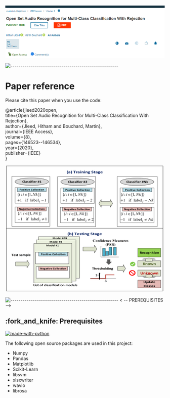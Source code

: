 

![Test Image 1](https://github.com/hjleed/Open-Set-Audio-Recognition-for-Multi-class-Classification-with-Rejection/blob/master/Writing/img/image.png?raw=true?raw=true)

![-----------------------------------------------------](https://raw.githubusercontent.com/andreasbm/readme/master/assets/lines/rainbow.png)
# Paper reference
Please cite this paper when you use the code:

@article{jleed2020open,<br>
  title={Open Set Audio Recognition for Multi-Class Classification With Rejection},<br>
  author={Jleed, Hitham and Bouchard, Martin},<br>
  journal={IEEE Access},<br>
  volume={8},<br>
  pages={146523--146534},<br>
  year={2020},<br>
  publisher={IEEE}<br>
}<br>

<p align="center"> 
  <img src="https://github.com/hjleed/Open-Set-Audio-Recognition-for-Multi-class-Classification-with-Rejection/blob/master/Writing/img/architecture.png" alt="Diagram" width="500px" height="400px">
</p>

![-----------------------------------------------------](https://raw.githubusercontent.com/andreasbm/readme/master/assets/lines/rainbow.png)
< -- PREREQUISITES -->
<h2 id="prerequisites"> :fork_and_knife: Prerequisites</h2>

[![made-with-python](https://img.shields.io/badge/Made%20with-Python-1f425f.svg)](https://www.python.org/) <br>

<!--This project is written in Python programming language. <br>-->
The following open source packages are used in this project:
* Numpy
* Pandas
* Matplotlib
* Scikit-Learn
* libsvm
* xlsxwriter
* wavio
* librosa
